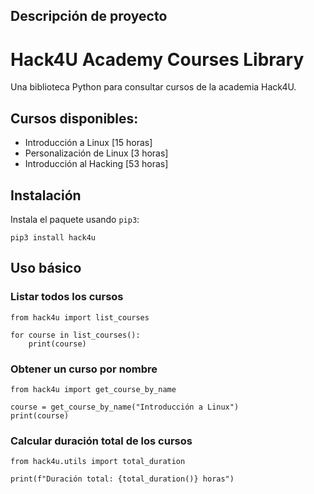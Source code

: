 ## Descripción de proyecto

# Hack4U Academy Courses Library

Una biblioteca Python para consultar cursos de la academia Hack4U.

## Cursos disponibles:

-   Introducción a Linux [15 horas]
-   Personalización de Linux [3 horas]
-   Introducción al Hacking [53 horas]

## Instalación

Instala el paquete usando  `pip3`:
```python3
pip3 install hack4u
```

## Uso básico

### Listar todos los cursos
```python3
from hack4u import list_courses

for course in list_courses():
    print(course)
```
### Obtener un curso por nombre
```python3
from hack4u import get_course_by_name

course = get_course_by_name("Introducción a Linux")
print(course)
```
### Calcular duración total de los cursos
```python3
from hack4u.utils import total_duration

print(f"Duración total: {total_duration()} horas")
```
